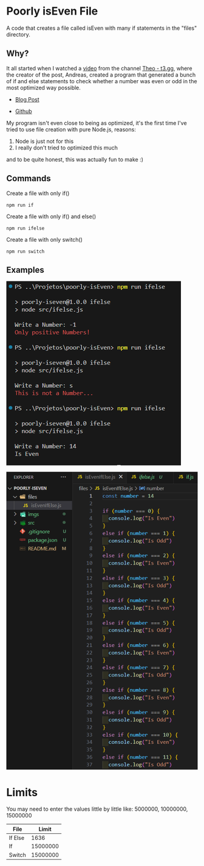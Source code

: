 # Poorly isEven File

A code that creates a file called isEven with many if statements in the "files" directory.

## Why?

It all started when I watched a [video](https://www.youtube.com/watch?v=PCm5Gi0vMGA) from the channel [Theo - t3.gg](https://www.youtube.com/@t3dotgg), where the creator of the post, Andreas, created a program that generated a bunch of if and else statements to check whether a number was even or odd in the most optimized way possible.

- [Blog Post](https://andreasjhkarlsson.github.io//jekyll/update/2023/12/27/4-billion-if-statements.html)

- [Github](https://github.com/andreasjhkarlsson)

My program isn't even close to being as optimized, it's the first time I've tried to use file creation with pure Node.js, reasons:

1. Node is just not for this
2. I really don't tried to optimized this much

and to be quite honest, this was actually fun to make :)

## Commands

Create a file with only if()

    npm run if

Create a file with only if() and else()

    npm run ifelse

Create a file with only switch()

    npm run switch

## Examples

![Demonstration image](./imgs/demo.png)

![Files image](./imgs/files.png)


# Limits
You may need to enter the values little by little like: 5000000, 10000000, 15000000

| File    | Limit    |
|---------|----------|
| If Else | 1636     |
| If      | 15000000 |
| Switch  | 15000000 |